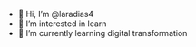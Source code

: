 - 👋 Hi, I’m @laradias4
- 👀 I’m interested in learn
- 🌱 I’m currently learning digital transformation


<!---
laradias4/laradias4 is a ✨ special ✨ repository because its `README.md` (this file) appears on your GitHub profile.
You can click the Preview link to take a look at your changes.
--->
